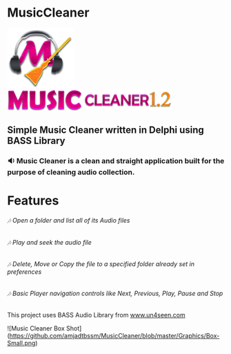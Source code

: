 # MusicCleaner
![Music Cleaner LOGO](https://github.com/amjadtbssm/MusicCleaner/blob/master/Graphics/MC%20Logo.png)
![Music Cleaner](https://github.com/amjadtbssm/MusicCleaner/blob/master/Graphics/MusicCleaner.png)
## Simple Music Cleaner written in Delphi using BASS Library


### :sound: Music Cleaner is a clean and straight application built for the purpose of cleaning audio collection.
# Features
###### :notes: Open a folder and list all of its Audio files
###### :notes: Play and seek the audio file
###### :notes: Delete, Move or Copy the file to a specified folder already set in preferences
###### :notes: Basic Player navigation controls like Next, Previous, Play, Pause and Stop

This project uses BASS Audio Library from www.un4seen.com

![Music Cleaner Box Shot] (https://github.com/amjadtbssm/MusicCleaner/blob/master/Graphics/Box-Small.png)
